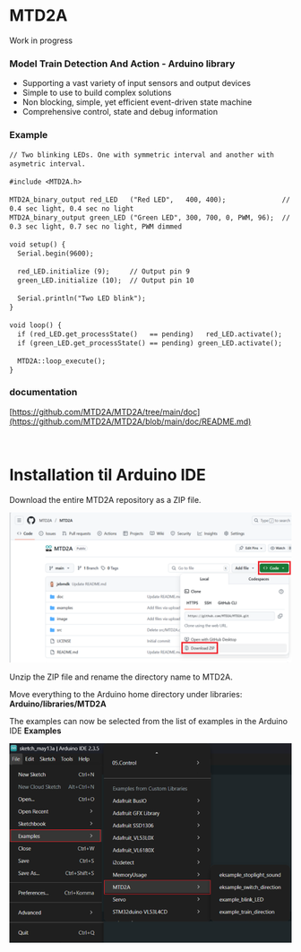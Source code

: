 # MTD2A

Work in progress

### Model Train Detection And Action - Arduino library
 * Supporting a vast variety of input sensors and output devices 
 * Simple to use to build complex solutions 
 * Non blocking, simple, yet efficient event-driven state machine
 * Comprehensive control, state and debug information

### Example

```
// Two blinking LEDs. One with symmetric interval and another with asymetric interval.

#include <MTD2A.h>

MTD2A_binary_output red_LED   ("Red LED",   400, 400);              // 0.4 sec light, 0.4 sec no light
MTD2A_binary_output green_LED ("Green LED", 300, 700, 0, PWM, 96);  // 0.3 sec light, 0.7 sec no light, PWM dimmed

void setup() {
  Serial.begin(9600);

  red_LED.initialize (9);     // Output pin 9
  green_LED.initialize (10);  // Output pin 10

  Serial.println("Two LED blink");
}

void loop() {
  if (red_LED.get_processState()   == pending)   red_LED.activate();
  if (green_LED.get_processState() == pending) green_LED.activate();

  MTD2A::loop_execute();
} 
```
### documentation

[https://github.com/MTD2A/MTD2A/tree/main/doc](https://github.com/MTD2A/MTD2A/blob/main/doc/README.md)

<br/>

# Installation til Arduino IDE

Download the entire MTD2A repository as a ZIP file.

![](/image/MTD2A-download.png)

Unzip the ZIP file and rename the directory name to MTD2A.

Move everything to the Arduino home directory under libraries: **Arduino/libraries/MTD2A**

The examples can now be selected from the list of examples in the Arduino IDE **Examples**

![](/image/Arduino-examples.png)
